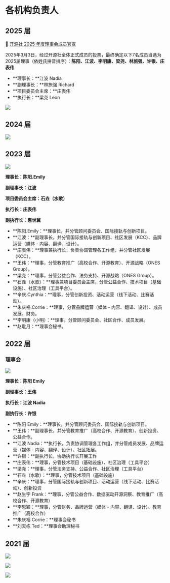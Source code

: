 # 各机构负责人

## 2025 届

🔗 [开源社 2025 年度理事会成员官宣][1]

2025年3月3日，经过开源社全体正式成员的投票，最终确定以下7名成员当选为2025届理事（依姓氏拼音排序）：**陈阳、江波、李明康、梁尧、林旅强、许银、庄表伟**

- **理事长：**江波 Nadia
- **副理事长：**林旅强 Richard
- **项目委员会主席：**庄表伟
- **执行长：**梁尧 Leon

![](https://kaiyuanshe.cn/api/lark/file/I1I7bftp2oKfiXxxly1c8wjbnrb)

## 2024 届

![](https://kaiyuanshe.cn/api/lark/file/WlfNblUUro38xVx23eUcs8kznNh)

## 2023 届

![](https://kaiyuanshe.cn/api/lark/file/VcONbY3cNogvYnxCqgycghj0nqf)

**理事长：陈阳.Emily**

**副理事长：江波**

**项目委员会主席：石垚（水歌）**

**执行长：庄表伟**

**副执行长：惠世冀**

- **陈阳.Emily：**理事长，并分管顾问委员会、国际接轨与创新项目。
- **江波：**副理事长，并分管国际接轨与创新项目、社区发展（KCC）、品牌运营（媒体 - 内容、翻译、设计）。
- **庄表伟：**理事兼执行长，负责协调管理各工作组，并分管社区发展（KCC）。
- **王伟：**理事，分管教育推广（高校合作、开源教育）、开源战略（ONES Group）。
- **梁尧：**理事，分管公益合作、法务支持、开源战略（ONES Group）。
- **石垚（水歌）：**理事兼项目委员会主席，分管公益合作、技术项目（基础设施）、社区治理（工具平台）。
- **辛庆.Cynthia：**理事，分管创新投资、活动运营（线下活动、比赛活动）。
- **朱庆裕.Corrie：**理事，分管品牌运营（媒体 - 内容、翻译、设计）、成员发展、财务。
- **李明康（小明）：**理事，分管顾问委员会、社区合作、成员发展。
- **赵玭月：**理事会秘书。

## 2022 届

### 理事会

![](https://kaiyuanshe.cn/api/lark/file/MFDWbuX27oKUIOxI7Z9cFTHanQf)

**理事长：陈阳 Emily**

**副理事长：王伟**

**执行长：江波 Nadia**

**副执行长：许银**

- **陈阳 Emily：**理事长，并分管顾问委员会、国际接轨与创新项目。
- **王伟：**副理事长，并分管教育推广（高校合作、开源教育）、创新投资、公益合作。
- **江波 Nadia：**执行长，负责协调管理各工作组，并分管成员发展、品牌运营（媒体 - 内容、翻译、设计）、社区拓展。
- **许银：**副执行长，协助执行长开展工作
- **庄表伟：**理事，分管技术项目（基础设施）、社区治理（工具平台）
- **梁尧：**理事，分管法务支持、公益合作、社区治理（工具平台）
- **石垚（水歌）：**理事，分管技术项目（基础设施）
- **辛庆：**理事，分管国际接轨与创新项目、活动运营（线下活动、比赛活动）、创新投资
- **赵生宇 Frank：**理事，分管公益合作、数据驱动开源洞察、教育推广（高校合作、开源教育）
- **李思颖：**理事，分管财务、品牌运营（媒体 - 内容、翻译、设计）、教育推广（高校合作）
- **朱庆裕 Corrie：**理事会秘书
- **刘天栋 Ted：**理事会助理秘书

## 2021 届

![](https://kaiyuanshe.cn/api/lark/file/EFJGbL8faoGiCHxY9UrcXX8nnUs)

![](https://kaiyuanshe.cn/api/lark/file/T5lzb3gwdofZBjxIy20cpfR7nmc)

![](https://kaiyuanshe.cn/api/lark/file/K2zQbxDaCoHtOUxm40Tchmrjnlg)

[1]: https%3A%2F%2Fmp.weixin.qq.com%2Fs%2Fmfruw5kxHVNUaLTz0ej-RA